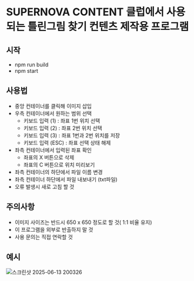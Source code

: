# SUPERNOVA CONTENT 클럽에서 사용되는 틀린그림 찾기 컨텐츠 제작용 프로그램

## 시작
 + npm run build
 + npm start

## 사용법
 + 중앙 컨테이너를 클릭해 이미지 삽입
 + 우측 컨테이너에서 원하는 범위 선택
   + 키보드 입력 (1) : 좌표 1번 위치 선택
   + 키보드 입력 (2) : 좌표 2번 위치 선택
   + 키보드 입력 (3) : 좌표 1번과 2번 위치를 저장
   + 키보드 입력 (ESC) : 좌표 선택 상태 해제
 + 좌측 컨테이너에서 입력된 좌표 확인
   + 좌표의 X  버튼으로 삭제
   + 좌표의 C  버튼으로 위치 미리보기
 + 좌측 컨테이너의 하단에서 파일 이름 변경
 + 좌측 컨테이너 하단에서 파일 내보내기 (txt파일)
 + 오류 발생시 새로 고침 할 것

## 주의사항
 + 이미지 사이즈는 반드시 650 x 650 정도로 할 것( 1:1 비율 유지)
 + 이 프로그램을 외부로 반출하지 말 것
 + 사용 문의는 직접 연락할 것



## 예시
![스크린샷 2025-06-13 200326](https://github.com/user-attachments/assets/6981ed17-0587-45ed-90e8-48e8d2177c2b)
